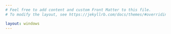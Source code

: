 ```yaml
---
# Feel free to add content and custom Front Matter to this file.
# To modify the layout, see https://jekyllrb.com/docs/themes/#overriding-theme-defaults

layout: windows
---
```


<style>
  #welcome-content-source {
    display: none;
    background-color: white;
  }

  .content-wrapper {
    display: flex;
    margin-top: 20px;
    height: calc(100% - 60px);
  }

  .options-panel {
    flex: 1;
    padding: 20px;
  }

  .options-list {
    list-style-type: none;
    padding: 0;
  }

  .option {
    padding: 10px;
    margin: 5px 0;
    background-color: #f0f0f0;
    cursor: pointer;
    border-radius: 5px;
  }

  .detail-panel {
    flex: 1;
    padding: 20px;
    border-left: 1px solid #ddd;
  }

  .welcome-detail {
    display: none;
  }

  #welcome-intro {
    display: block;
  }

  .banner {
    font-size: 2em; /* Enlarged header font */
  }
</style>

<div id="welcome-content-source">

    <div class="banner">
    aziz rahmad.
    </div>

    <div class="content-wrapper">
      <div class="options-panel">
        <ul class="options-list">
          {% for option in site.data.welcome.options %}
          <li class="option" onmouseover="welcomeShowDetail('{{ option.id }}')">{{ option.title }}</li>
          {% endfor %}
        </ul>
      </div>

      <div class="detail-panel">
        <div id="welcome-intro" class="welcome-detail">
          <h2>{{ site.data.welcome.intro.title }}</h2>
          <p>{{ site.data.welcome.intro.content }}</p>
        </div>
        {% for option in site.data.welcome.options %}
        <div id="{{ option.id }}" class="welcome-detail">
          <h2>{{ option.title }}</h2> <!-- Added option title to detail panel -->
          <p>{{ option.content }}</p>
        </div>
        {% endfor %}
      </div>
    </div>

</div>
